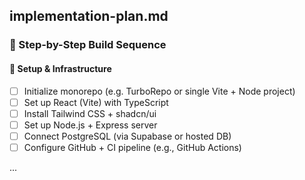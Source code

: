 ## implementation-plan.md

### 🔨 Step-by-Step Build Sequence

#### 🔹 Setup & Infrastructure

- [ ] Initialize monorepo (e.g. TurboRepo or single Vite + Node project)
- [ ] Set up React (Vite) with TypeScript
- [ ] Install Tailwind CSS + shadcn/ui
- [ ] Set up Node.js + Express server
- [ ] Connect PostgreSQL (via Supabase or hosted DB)
- [ ] Configure GitHub + CI pipeline (e.g., GitHub Actions)

...

